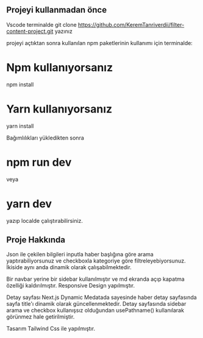 
## Projeyi kullanmadan önce

Vscode terminalde git clone https://github.com/KeremTanriverdii/filter-content-project.git yazınız

projeyi açtıktan sonra kullanılan npm paketlerinin kullanımı için terminalde:

# Npm kullanıyorsanız
 npm install

# Yarn kullanıyorsanız
 yarn install

Bağımlılıkları yükledikten sonra 
# npm run dev
 veya
# yarn dev 

yazıp localde çalıştırabilirsiniz.

## Proje Hakkında
Json ile çekilen bilgileri inputla haber başlığına göre arama yaptırabiliyorsunuz 
ve checkboxla kategoriye göre filtreleyebiyorsunuz. İkiside aynı anda dinamik olarak çalışabilmektedir.

Bir navbar yerine bir sidebar kullanılmıştır ve md ekranda açıp kapatma özelliği kaldırılmıştır.
Responsive Design yapılmıştır.

Detay sayfası Next.js Dynamic Medatada sayesinde haber detay sayfasında sayfa title'ı dinamik olarak güncellenmektedir.
Detay sayfasında sidebar arama ve checkbox kullanışsız olduğundan usePathname() kullanılarak görünmez hale getirilmiştir.

Tasarım Tailwind Css ile yapılmıştır.
